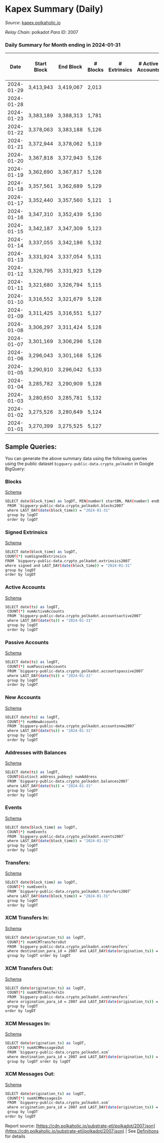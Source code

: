 # Kapex Summary (Daily)

_Source_: [kapex.polkaholic.io](https://kapex.polkaholic.io)

*Relay Chain*: polkadot
*Para ID*: 2007



### Daily Summary for Month ending in 2024-01-31


| Date    | Start Block | End Block | # Blocks | # Extrinsics | # Active Accounts | # Passive Accounts | # New Accounts | # Addresses | # Events  | # Transfers ($USD) | # XCM Transfers In ($USD) | # XCM Transfers Out ($USD) | # XCM In | # XCM Out | Issues |
|---------|-------------|-----------|----------|--------------|-------------------|--------------------|----------------|-------------|-----------|--------------------|---------------------------|----------------------------|----------|-----------|--------|
| 2024-01-29 | 3,413,943 | 3,419,067 | 2,013 |  |  |  |  |  | 4,027 |   |   |   |  |  |  |
| 2024-01-28 |  |  |  |  |  |  |  |  |  |   |   |   |  |  |  |
| 2024-01-23 | 3,383,189 | 3,388,313 | 1,781 |  |  |  |  |  | 3,563 |   |   |   |  |  |  |
| 2024-01-22 | 3,378,063 | 3,383,188 | 5,126 |  |  |  |  |  | 10,255 |   |   |   |  |  |  |
| 2024-01-21 | 3,372,944 | 3,378,062 | 5,119 |  |  |  |  | 1,080 | 10,241 |   |   |   |  |  |  |
| 2024-01-20 | 3,367,818 | 3,372,943 | 5,126 |  |  |  |  | 1,080 | 10,254 |   |   |   |  |  |  |
| 2024-01-19 | 3,362,690 | 3,367,817 | 5,128 |  |  |  |  | 1,080 | 10,259 |   |   |   |  |  |  |
| 2024-01-18 | 3,357,561 | 3,362,689 | 5,129 |  |  |  |  | 1,080 | 10,261 |   |   |   |  |  |  |
| 2024-01-17 | 3,352,440 | 3,357,560 | 5,121 | 1 |  |  |  | 1,080 | 10,252 | 1  |   |   |  |  |  |
| 2024-01-16 | 3,347,310 | 3,352,439 | 5,130 |  |  |  |  | 1,080 | 10,263 |   |   |   |  |  |  |
| 2024-01-15 | 3,342,187 | 3,347,309 | 5,123 |  |  |  |  | 1,080 | 10,249 |   |   |   |  |  |  |
| 2024-01-14 | 3,337,055 | 3,342,186 | 5,132 |  |  |  |  | 1,080 | 10,267 |   |   |   |  |  |  |
| 2024-01-13 | 3,331,924 | 3,337,054 | 5,131 |  |  |  |  | 1,080 |  |   |   |   |  |  |  |
| 2024-01-12 | 3,326,795 | 3,331,923 | 5,129 |  |  |  |  | 1,080 | 10,261 |   |   |   |  |  |  |
| 2024-01-11 | 3,321,680 | 3,326,794 | 5,115 |  |  |  |  | 1,080 | 10,233 |   |   |   |  |  |  |
| 2024-01-10 | 3,316,552 | 3,321,679 | 5,128 |  |  |  |  | 1,080 | 10,259 |   |   |   |  |  |  |
| 2024-01-09 | 3,311,425 | 3,316,551 | 5,127 |  |  |  |  | 1,080 | 10,257 |   |   |   |  |  |  |
| 2024-01-08 | 3,306,297 | 3,311,424 | 5,128 |  |  |  |  | 1,080 | 10,259 |   |   |   |  |  |  |
| 2024-01-07 | 3,301,169 | 3,306,296 | 5,128 |  |  |  |  | 1,080 | 10,259 |   |   |   |  |  |  |
| 2024-01-06 | 3,296,043 | 3,301,168 | 5,126 |  |  |  |  | 1,080 | 10,254 |   |   |   |  |  |  |
| 2024-01-05 | 3,290,910 | 3,296,042 | 5,133 |  |  |  |  | 1,080 | 10,269 |   |   |   |  |  |  |
| 2024-01-04 | 3,285,782 | 3,290,909 | 5,128 |  |  |  |  | 1,080 | 10,381 |   |   |   |  |  |  |
| 2024-01-03 | 3,280,650 | 3,285,781 | 5,132 |  |  |  |  | 1,080 | 10,339 |   |   |   |  |  |  |
| 2024-01-02 | 3,275,526 | 3,280,649 | 5,124 |  |  |  |  | 1,080 | 10,251 |   |   |   |  |  |  |
| 2024-01-01 | 3,270,399 | 3,275,525 | 5,127 |  |  |  |  | 1,080 | 10,257 |   |   |   |  |  |  |

## Sample Queries:
You can generate the above summary data using the following queries using the public dataset `bigquery-public-data.crypto_polkadot` in Google BigQuery:


### Blocks 

[Schema](https://github.com/colorfulnotion/substrate-etl/blob/main/schema/blocks.json)

```bash
SELECT date(block_time) as logDT, MIN(number) startBN, MAX(number) endBN, COUNT(*) numBlocks 
 FROM `bigquery-public-data.crypto_polkadot.blocks2007`  
 where LAST_DAY(date(block_time)) = "2024-01-31" 
 group by logDT 
 order by logDT
```

### Signed Extrinsics 

[Schema](https://github.com/colorfulnotion/substrate-etl/blob/main/schema/extrinsics.json)

```bash
SELECT date(block_time) as logDT, 
COUNT(*) numSignedExtrinsics 
FROM `bigquery-public-data.crypto_polkadot.extrinsics2007`  
where signed and LAST_DAY(date(block_time)) = "2024-01-31" 
group by logDT 
order by logDT
```

### Active Accounts 

[Schema](https://github.com/colorfulnotion/substrate-etl/blob/main/schema/accountsactive.json)

```bash
SELECT date(ts) as logDT, 
 COUNT(*) numActiveAccounts 
 FROM `bigquery-public-data.crypto_polkadot.accountsactive2007` 
 where LAST_DAY(date(ts)) = "2024-01-31" 
 group by logDT 
 order by logDT
```

### Passive Accounts 

[Schema](https://github.com/colorfulnotion/substrate-etl/blob/main/schema/accountspassive.json)

```bash
SELECT date(ts) as logDT, 
 COUNT(*) numPassiveAccounts 
 FROM `bigquery-public-data.crypto_polkadot.accountspassive2007` 
 where LAST_DAY(date(ts)) = "2024-01-31" 
 group by logDT 
 order by logDT
```

### New Accounts 

[Schema](https://github.com/colorfulnotion/substrate-etl/blob/main/schema/accountsnew.json)

```bash
SELECT date(ts) as logDT, 
 COUNT(*) numNewAccounts 
 FROM `bigquery-public-data.crypto_polkadot.accountsnew2007` 
 where LAST_DAY(date(ts)) = "2024-01-31" 
 group by logDT
 order by logDT
```

### Addresses with Balances 

[Schema](https://github.com/colorfulnotion/substrate-etl/blob/main/schema/balances.json)

```bash
SELECT date(ts) as logDT,
 COUNT(distinct address_pubkey) numAddress 
 FROM `bigquery-public-data.crypto_polkadot.balances2007` 
 where LAST_DAY(date(ts)) = "2024-01-31" 
 group by logDT 
 order by logDT
```

### Events 

[Schema](https://github.com/colorfulnotion/substrate-etl/blob/main/schema/events.json)

```bash
SELECT date(block_time) as logDT, 
 COUNT(*) numEvents 
 FROM `bigquery-public-data.crypto_polkadot.events2007` 
 where LAST_DAY(date(block_time)) = "2024-01-31" 
 group by logDT 
 order by logDT
```

### Transfers:

[Schema](https://github.com/colorfulnotion/substrate-etl/blob/main/schema/transfers.json)

```bash
SELECT date(block_time) as logDT, 
 COUNT(*) numEvents 
 FROM `bigquery-public-data.crypto_polkadot.transfers2007` 
 where LAST_DAY(date(block_time)) = "2024-01-31" 
 group by logDT 
 order by logDT
```

### XCM Transfers In: 

[Schema](https://github.com/colorfulnotion/substrate-etl/blob/main/schema/xcmtransfers.json)

```bash
SELECT date(origination_ts) as logDT, 
 COUNT(*) numXCMTransfersOut 
 FROM `bigquery-public-data.crypto_polkadot.xcmtransfers` 
 where destination_para_id = 2007 and LAST_DAY(date(origination_ts)) = "2024-01-31" 
 group by logDT order by logDT
```

### XCM Transfers Out: 

[Schema](https://github.com/colorfulnotion/substrate-etl/blob/main/schema/xcmtransfers.json)

```bash
SELECT date(origination_ts) as logDT, 
 COUNT(*) numXCMTransfersIn 
 FROM `bigquery-public-data.crypto_polkadot.xcmtransfers` 
 where origination_para_id = 2007 and LAST_DAY(date(origination_ts)) = "2024-01-31" 
 group by logDT 
order by logDT
```

### XCM Messages In: 

[Schema](https://github.com/colorfulnotion/substrate-etl/blob/main/schema/xcm.json)

```bash
SELECT date(origination_ts) as logDT, 
 COUNT(*) numXCMMessagesOut 
 FROM `bigquery-public-data.crypto_polkadot.xcm` 
 where destination_para_id = 2007 and LAST_DAY(date(origination_ts)) = "2024-01-31" 
 group by logDT order by logDT
```

### XCM Messages Out: 

[Schema](https://github.com/colorfulnotion/substrate-etl/blob/main/schema/xcm.json)

```bash
SELECT date(origination_ts) as logDT, 
 COUNT(*) numXCMMessagesIn 
 FROM `bigquery-public-data.crypto_polkadot.xcm` 
 where origination_para_id = 2007 and LAST_DAY(date(origination_ts)) = "2024-01-31" 
 group by logDT 
order by logDT
```


Report source: [https://cdn.polkaholic.io/substrate-etl/polkadot/2007.json](https://cdn.polkaholic.io/substrate-etl/polkadot/2007.json) | See [Definitions](/DEFINITIONS.md) for details
